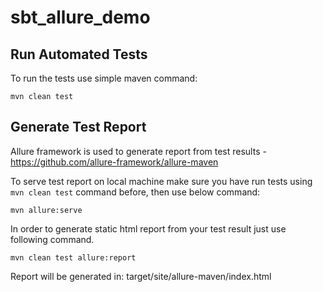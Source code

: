 # sbt_allure_demo

## Run Automated Tests
To run the tests use simple maven command:  
```  
mvn clean test  
```  
  
## Generate Test Report  
Allure framework is used to generate report from test results - https://github.com/allure-framework/allure-maven  

To serve test report on local machine make sure you have run tests using `mvn clean test` command before, then use below command:  
```  
mvn allure:serve  
```  

In order to generate static html report from your test result just use following command.  
```  
mvn clean test allure:report  
```
Report will be generated in: target/site/allure-maven/index.html
